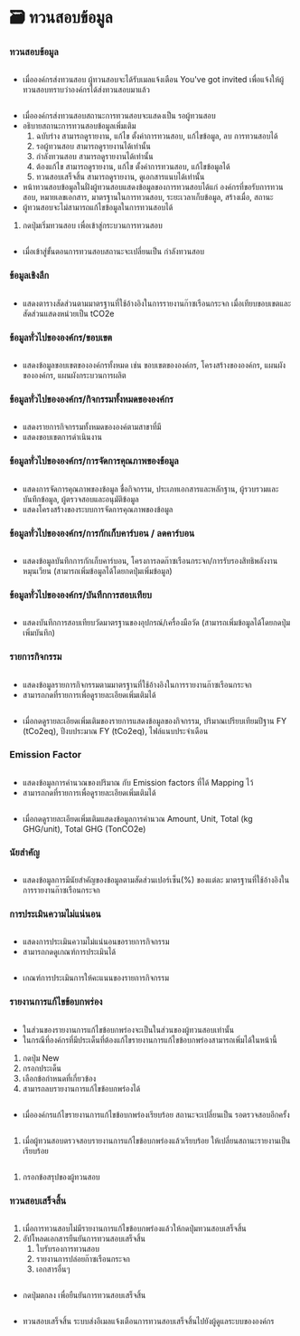 # 🗃️ ทวนสอบข้อมูล

### ทวนสอบข้อมูล

<figure><img src="../.gitbook/assets/image (101).png" alt=""><figcaption></figcaption></figure>

* เมื่อองค์กรส่งทวนสอบ ผู้ทวนสอบจะได้รับเมลแจ้งเตือน You've got invited  เพื่อแจ้งให้ผู้ทวนสอบทราบว่าองค์กรได้ส่งทวนสอบมาแล้ว

<figure><img src="../.gitbook/assets/image (102).png" alt=""><figcaption></figcaption></figure>

* เมื่อองค์กรส่งทวนสอบสถานะการทวนสอบจะแสดงเป็น รอผู้ทวนสอบ
* อธิบายสถานะการทวนสอบข้อมูลเพิ่มเติม
  1. ฉบับร่าง สามารถดูรายงาน, แก้ไข ตั้งค่าการทวนสอบ, แก้ไขข้อมูล, ลบ การทวนสอบได้
  2. รอผู้ทวนสอบ สามารถดูรายงานได้เท่านั้น
  3. กำลังทวนสอบ สามารถดูรายงานได้เท่านั้น
  4. ต้องแก้ไข สามารถดูรายงาน, แก้ไข ตั้งค่าการทวนสอบ, แก้ไขข้อมูลได้
  5. ทวนสอบเสร็จสิ้น สามารถดูรายงาน, ดูเอกสารแนบได้เท่านั้น
* หน้าทวนสอบข้อมูลในฝั่งผู้ทวนสอบแสดงข้อมูลของการทวนสอบได้แก่ องค์กรที่ขอรับการทวนสอบ, หมายเลขเอกสาร, มาตรฐานในการทวนสอบ, ระยะเวลาเก็บข้อมูล, สร้างเมื่อ, สถานะ
* ผู้ทวนสอบจะไม่สามารถแก้ไขข้อมูลในการทวนสอบได้

1. กดปุ่มเริ่มทวนสอบ เพื่อเข้าสู่กระบวนการทวนสอบ

<figure><img src="../.gitbook/assets/image (103).png" alt=""><figcaption></figcaption></figure>

* เมื่อเข้าสู่ขั้นตอนการทวนสอบสถานะจะเปลี่ยนเป็น กำลังทวนสอบ

### ข้อมูลเชิงลึก

<figure><img src="../.gitbook/assets/image (104).png" alt=""><figcaption></figcaption></figure>

* แสดงตารางสัดส่วนตามมาตรฐานที่ใช้อ้างอิงในการรายงานก๊าซเรือนกระจก เมื่อเทียบขอบเขตและสัดส่วนแสดงหน่วยเป็น tCO2e

### ข้อมูลทั่วไปขององค์กร/ขอบเขต

<figure><img src="../.gitbook/assets/image (105).png" alt=""><figcaption></figcaption></figure>

* แสดงข้อมูลขอบเขตขององค์กรทั้งหมด เช่น ขอบเขตขององค์กร, โครงสร้างขององค์กร, แผนผังขององค์กร, แผนผังกระบวนการผลิต

### ข้อมูลทั่วไปขององค์กร/กิจกรรมทั้งหมดขององค์กร

<figure><img src="../.gitbook/assets/image (106).png" alt=""><figcaption></figcaption></figure>

* แสดงรายการกิจกรรมทั้งหมดขององค์ตามสาขาที่มี
* แสดงขอบเขตการดำเนินงาน

### ข้อมูลทั่วไปขององค์กร/การจัดการคุณภาพของข้อมูล

<figure><img src="../.gitbook/assets/image (107).png" alt=""><figcaption></figcaption></figure>

* แสดงการจัดการคุณภาพของข้อมูล ชื่อกิจกรรม, ประเภทเอกสารและหลักฐาน, ผู้รวบรวมและบันทึกข้อมูล, ผู้ตรวจสอบและอนุมัติข้อมูล
* แสดงโครงสร้างของระบบการจัดการคุณภาพของข้อมูล

### ข้อมูลทั่วไปขององค์กร/การกักเก็บคาร์บอน / ลดคาร์บอน

<figure><img src="../.gitbook/assets/image (108).png" alt=""><figcaption></figcaption></figure>

* แสดงข้อมูลบันทึกการกักเก็บคาร์บอน, โครงการลดก๊าซเรือนกระจก/การรับรองสิทธิพลังงานหมุนเวียน (สามารถเพิ่มข้อมูลได้โดยกดปุ่มเพิ่มข้อมูล)

### ข้อมูลทั่วไปขององค์กร/บันทึกการสอบเทียบ

<figure><img src="../.gitbook/assets/image (109).png" alt=""><figcaption></figcaption></figure>

* แสดงบันทึกการสอบเทียบวัดมาตรฐานของอุปกรณ์/เครื่องมือวัด (สามารถเพิ่มข้อมูลได้โดยกดปุ่มเพิ่มบันทึก)

### รายการกิจกรรม

<figure><img src="../.gitbook/assets/image (110).png" alt=""><figcaption></figcaption></figure>

* แสดงข้อมูลรายการกิจกรรมตามมาตรฐานที่ใช้อ้างอิงในการรายงานก๊าซเรือนกระจก
* สามารถกดที่รายการเพื่อดูรายละเอียดเพิ่มเติมได้

<figure><img src="../.gitbook/assets/image (73).png" alt=""><figcaption></figcaption></figure>

* เมื่อกดดูรายละเอียดเพิ่มเติมของรายการแสดงข้อมูลของกิจกรรม, ปริมาณเปรียบเทียมปีฐาน FY (tCo2eq), ปีงบประมาณ FY (tCo2eq), ไฟล์แนบประจำเดือน

### Emission Factor

<figure><img src="../.gitbook/assets/image (111).png" alt=""><figcaption></figcaption></figure>

* แสดงข้อมูลการคำนวณของปริมาณ กับ Emission factors ที่ได้ Mapping ไว้
* สามารถกดที่รายการเพื่อดูรายละเอียดเพิ่มเติมได้

<figure><img src="../.gitbook/assets/image (112).png" alt=""><figcaption></figcaption></figure>

* เมื่อกดดูรายละเอียดเพิ่มเติมแสดงข้อมูลการคำนวณ Amount, Unit, Total (kg GHG/unit), Total GHG (TonCO2e)

### นัยสำคัญ

<figure><img src="../.gitbook/assets/image (113).png" alt=""><figcaption></figcaption></figure>

* แสดงข้อมูลการมีนัยสำคัญของข้อมูลตามสัดส่วนเปอร์เซ็น(%) ของแต่ละ มาตรฐานที่ใช้อ้างอิงในการรายงานก๊าซเรือนกระจก

### การประเมินความไม่แน่นอน

<figure><img src="../.gitbook/assets/image (114).png" alt=""><figcaption></figcaption></figure>

* แสดงการประเมินความไม่แน่นอนขอรายการกิจกรรม
* สามารถกดดูเกณฑ์การประเมินได้

<figure><img src="../.gitbook/assets/image (115).png" alt=""><figcaption></figcaption></figure>

* เกณฑ์การประเมินการให้คะแนนของรายการกิจกรรม

### รายงานการแก้ไขข้อบกพร่อง

<figure><img src="../.gitbook/assets/image (116).png" alt=""><figcaption></figcaption></figure>

* ในส่วนของรายงานการแก้ไขข้อบกพร่องจะเป็นในส่วนของผู้ทวนสอบเท่านั้น&#x20;
* ในกรณีที่องค์กรที่มีประเด็นที่ต้องแก้ไขรายงานการแก้ไขข้อบกพร่องสามารถเพิ่มได้ในหน้านี้&#x20;

1. กดปุ่ม New
2. กรอกประเด็น
3. เลือกข้อกำหนดที่เกี่ยวข้อง
4. สามารถลบรายงานการแก้ไขข้อบกพร่องได้

<figure><img src="../.gitbook/assets/image (118).png" alt=""><figcaption></figcaption></figure>

* เมื่อองค์กรแก้ไขรายงานการแก้ไขข้อบกพร่องเรียบร้อย สถานะจะเปลี่ยนเป็น รอตรวจสอบอีกครั้ง

<figure><img src="../.gitbook/assets/image (119).png" alt=""><figcaption></figcaption></figure>

1. เมื่อผู้ทวนสอบตรวจสอบรายงานการแก้ไขข้อบกพร่องแล้วเรียบร้อย ให้เปลี่ยนสถานะรายงานเป็น เรียบร้อย

<figure><img src="../.gitbook/assets/image (120).png" alt=""><figcaption></figcaption></figure>

1. กรอกข้อสรุปของผู้ทวนสอบ

### ทวนสอบเสร็จสิ้น

<figure><img src="../.gitbook/assets/image (121).png" alt=""><figcaption></figcaption></figure>

1. เมื่อการทวนสอบไม่มีรายงานการแก้ไขข้อบกพร่องแล้วให้กดปุ่มทวนสอบเสร็จสิ้น
2. อัปโหลดเอกสารยืนยันการทวนสอบเสร็จสิ้น
   1. ใบรับรองการทวนสอบ
   2. รายงานการปล่อยก๊าซเรือนกระจก
   3. เอกสารอื่นๆ

<figure><img src="../.gitbook/assets/image (122).png" alt=""><figcaption></figcaption></figure>

* กดปุ่มตกลง เพื่อยืนยันการทวนสอบเสร็จสิ้น

<figure><img src="../.gitbook/assets/image (123).png" alt=""><figcaption></figcaption></figure>

* ทวนสอบเสร็จสิ้น ระบบส่งอีเมลแจ้งเตือนการทวนสอบเสร็จสิ้นไปยังผู้ดูแลระบบขององค์กร

